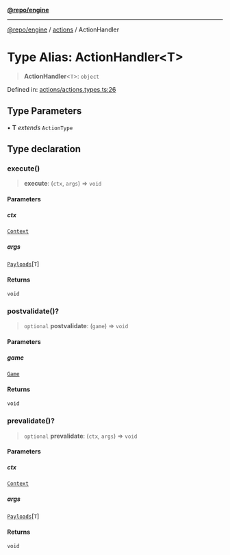 [**@repo/engine**](../../README.md)

***

[@repo/engine](../../modules.md) / [actions](../README.md) / ActionHandler

# Type Alias: ActionHandler\<T\>

> **ActionHandler**\<`T`\>: `object`

Defined in: [actions/actions.types.ts:26](https://github.com/alexqguo/drinking-board-game-v3/blob/423d7f07a24c1ecc390d54885c4978f1235ed349/packages/engine/src/actions/actions.types.ts#L26)

## Type Parameters

• **T** *extends* `ActionType`

## Type declaration

### execute()

> **execute**: (`ctx`, `args`) => `void`

#### Parameters

##### ctx

[`Context`](../../context/classes/Context.md)

##### args

[`Payloads`](../interfaces/Payloads.md)\[`T`\]

#### Returns

`void`

### postvalidate()?

> `optional` **postvalidate**: (`game`) => `void`

#### Parameters

##### game

[`Game`](../../gamestate/type-aliases/Game.md)

#### Returns

`void`

### prevalidate()?

> `optional` **prevalidate**: (`ctx`, `args`) => `void`

#### Parameters

##### ctx

[`Context`](../../context/classes/Context.md)

##### args

[`Payloads`](../interfaces/Payloads.md)\[`T`\]

#### Returns

`void`
